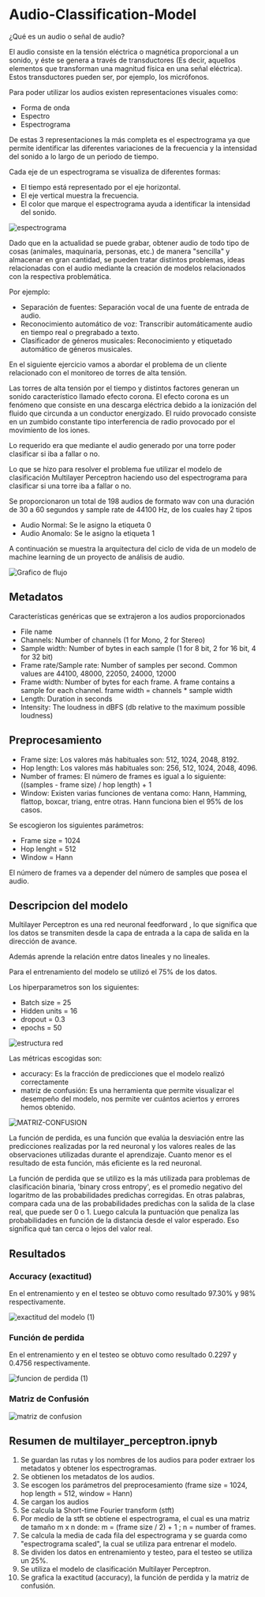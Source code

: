 # Audio-Classification-Model

¿Qué es un audio o señal de audio?

El audio consiste en la tensión eléctrica o magnética proporcional a un sonido, y éste se genera a través de transductores (Es decir, aquellos elementos que transforman una magnitud física en una señal eléctrica). Estos transductores pueden ser, por ejemplo, los micrófonos.

Para poder utilizar los audios existen representaciones visuales como:

- Forma de onda
- Espectro
- Espectrograma

De estas 3 representaciones la más completa es el espectrograma ya que permite identificar las diferentes variaciones de la frecuencia y la intensidad del sonido a lo largo de un periodo de tiempo.

Cada eje de un espectrograma se visualiza de diferentes formas:

- El tiempo está representado por el eje horizontal.
- El eje vertical muestra la frecuencia.
- El color que marque el espectrograma ayuda a identificar la intensidad del sonido.

![espectrograma](https://user-images.githubusercontent.com/118764182/209146433-45407e7e-6b75-4e31-9a70-48414049e274.jpg)


Dado que en la actualidad se puede grabar, obtener audio de todo tipo de cosas (animales, maquinaria, personas, etc.) de manera "sencilla" y almacenar en gran cantidad, se pueden tratar distintos problemas, ideas relacionadas con el audio mediante la creación de modelos relacionados con la respectiva problemática.

Por ejemplo:

- Separación de fuentes: Separación vocal de una fuente de entrada de audio.
- Reconocimiento automático de voz: Transcribir automáticamente audio en tiempo real o pregrabado a texto.
- Clasificador de géneros musicales: Reconocimiento y etiquetado automático de géneros musicales.

En el siguiente ejercicio vamos a abordar el problema de un cliente relacionado con el monitoreo de torres de alta tensión.

Las torres de alta tensión por el tiempo y distintos factores generan un sonido característico llamado efecto corona. El efecto corona es un fenómeno que consiste en una descarga eléctrica debido a la ionización del fluido que circunda a un conductor energizado. El ruido provocado consiste en un zumbido constante tipo interferencia de radio provocado por el movimiento de los iones.

Lo requerido era que mediante el audio generado por una torre poder clasificar si iba a fallar o no.

Lo que se hizo para resolver el problema fue utilizar el modelo de clasificación Multilayer Perceptron haciendo uso del espectrograma para clasificar si una torre iba a fallar o no.

Se proporcionaron un total de 198 audios de formato wav con una duración de 30 a 60 segundos y sample rate de 44100 Hz, de los cuales hay 2 tipos

- Audio Normal: Se le asigno la etiqueta 0
- Audio Anomalo: Se le asigno la etiqueta 1

A continuación se muestra la arquitectura del ciclo de vida de un modelo de machine learning de un proyecto de análisis de audio.

![Grafico de flujo](https://user-images.githubusercontent.com/118764182/209965842-d5ff8cd9-f430-49a2-8bbb-762a96e865cf.png)


## Metadatos

Características genéricas que se extrajeron a los audios proporcionados

- File name
- Channels: Number of channels (1 for Mono, 2 for Stereo)
- Sample width: Number of bytes in each sample (1 for 8 bit, 2 for 16 bit, 4 for 32 bit)
- Frame rate/Sample rate: Number of samples per second. Common values are 44100, 48000, 22050, 24000, 12000
- Frame width: Number of bytes for each frame. A frame contains a sample for each channel. 
  frame width = channels * sample width
- Length: Duration in seconds
- Intensity: The loudness in dBFS (db relative to the maximum possible loudness)

## Preprocesamiento

- Frame size: Los valores más habituales son: 512, 1024, 2048, 8192.
- Hop length: Los valores más habituales son: 256, 512, 1024, 2048, 4096.
- Number of frames: El número de frames es igual a lo siguiente: ((samples - frame size) / hop length) + 1
- Window: Existen varias funciones de ventana como: Hann, Hamming, flattop, boxcar, triang, entre otras. Hann funciona bien el 95% de los casos.

Se escogieron los siguientes parámetros:

- Frame size = 1024
- Hop lenght = 512
- Window = Hann

El número de frames va a depender del número de samples que posea el audio.

## Descripcion del modelo

Multilayer Perceptron es una red neuronal feedforward , lo que significa que los datos se transmiten desde la capa de entrada a la capa de salida en la dirección de avance. 

Además aprende la relación entre datos lineales y no lineales.

Para el entrenamiento del modelo se utilizó el 75% de los datos.

Los hiperparametros son los siguientes:

- Batch size = 25
- Hidden units = 16
- dropout = 0.3
- epochs = 50


![estructura red](https://user-images.githubusercontent.com/118764182/210003939-2d29d057-832c-4ea1-b53b-c91ac2468238.png)

Las métricas escogidas son:

- accuracy: Es la fracción de predicciones que el modelo realizó correctamente
- matriz de confusión: Es una herramienta que permite visualizar el desempeño del modelo, nos permite ver cuántos aciertos y errores hemos obtenido.

![MATRIZ-CONFUSION](https://user-images.githubusercontent.com/118764182/210390351-65b02891-625d-41e4-aa29-e3c8917c7751.png)

La función de perdida, es una función que evalúa la desviación entre las predicciones realizadas por la red neuronal y los valores reales de las observaciones 
utilizadas durante el aprendizaje. Cuanto menor es el resultado de esta función, más eficiente es la red neuronal.

La función de perdida que se utilizo es la más utilizada para problemas de clasificación binaria, 'binary cross entropy', es el promedio negativo del logaritmo de las 
probabilidades predichas corregidas. En otras palabras, compara cada una de las probabilidades predichas con la salida de la clase real, que puede ser 0 o 1. Luego 
calcula la puntuación que penaliza las probabilidades en función de la distancia desde el valor esperado. Eso significa qué tan cerca o lejos del valor real. 

## Resultados

### Accuracy (exactitud)

En el entrenamiento y en el testeo se obtuvo como resultado 97.30% y 98% respectivamente.

![exactitud del modelo (1)](https://user-images.githubusercontent.com/118764182/210385823-cf5effbe-30dc-4846-bab9-7339b3c37a8f.jpg)


### Función de perdida

En el entrenamiento y en el testeo se obtuvo como resultado 0.2297 y 0.4756 respectivamente.

![funcion de perdida (1)](https://user-images.githubusercontent.com/118764182/210385858-ad6f1a88-e5f1-45ec-9430-8dbac6d79de6.jpg)

### Matriz de Confusión

![matriz de confusion](https://user-images.githubusercontent.com/118764182/210385918-5f8d62f6-e4b7-4dec-9978-5f9f7fed323c.jpg)


## Resumen de multilayer_perceptron.ipnyb

1) Se guardan las rutas y los nombres de los audios para poder extraer los metadatos y obtener los espectrogramas.
2) Se obtienen los metadatos de los audios.
3) Se escogen los parámetros del preprocesamiento (frame size = 1024, hop length = 512, window = Hann)
4) Se cargan los audios
5) Se calcula la Short-time Fourier transform (stft)
6) Por medio de la stft se obtiene el espectrograma, el cual es una matriz de tamaño m x n donde: 
m = (frame size / 2) + 1 ; n = number of frames.
7) Se calcula la media de cada fila del espectrograma y se guarda como "espectrograma scaled", la cual se utiliza para entrenar el modelo.
8) Se dividen los datos en entrenamiento y testeo, para el testeo se utiliza un 25%. 
9) Se utiliza el modelo de clasificación Multilayer Perceptron.
10) Se grafica la exactitud (accuracy), la función de perdida y la matriz de confusión.
